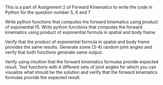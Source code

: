 This is a part of Assignment 2 of Forward Kinematics to write the code in Python for the question number 5, 6 and 7

Write python functions that computes the forward kinematics using product of exponential f5.	Write python functions that computes the forward kinematics using product of exponential formula in spatial and body frame.

Verify that the product of exponential formula in spatial and body frame provides the same results. Generate some (3-4) random joint angles and verify that both functions generate same output.

Verify using intuition that the forward kinematics formulas provide expected result. Test functions with 4 different sets of joint angles for which you can visualize what should be the solution and verify that the forward kinematics formulas provide the expected result.
    
